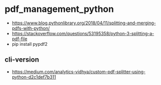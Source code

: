 # pdf_management_python
 
* https://www.blog.pythonlibrary.org/2018/04/11/splitting-and-merging-pdfs-with-python/
* https://stackoverflow.com/questions/53195358/python-3-splitting-a-pdf-file
* pip install pypdf2

## cli-version

* https://medium.com/analytics-vidhya/custom-pdf-splitter-using-python-d2c1def7b311
